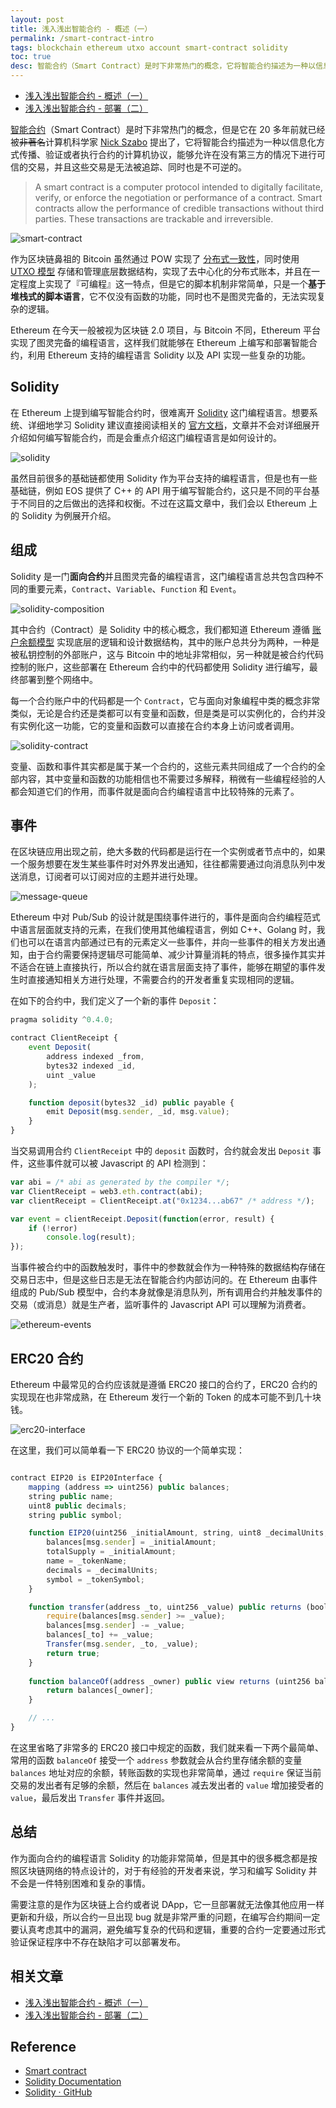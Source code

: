 ```yaml
---
layout: post
title: 浅入浅出智能合约 - 概述（一）
permalink: /smart-contract-intro
tags: blockchain ethereum utxo account smart-contract solidity
toc: true
desc: 智能合约（Smart Contract）是时下非常热门的概念，它将智能合约描述为一种以信息化方式传播、验证或者执行合约的计算机协议，能够允许在没有第三方的情况下进行可信的交易，并且这些交易是无法被追踪、同时也是不可逆的，文章中将介绍 Ethereum 中用于编写智能合约的编程语言 Solidity 的特点，同时简单介绍 ERC20 协议和接口。
---
```


+ [浅入浅出智能合约 - 概述（一）](https://draveness.me/smart-contract-intro)
+ [浅入浅出智能合约 - 部署（二）](https://draveness.me/smart-contract-deploy)

[智能合约](https://en.wikipedia.org/wiki/Smart_contract)（Smart Contract）是时下非常热门的概念，但是它在 20 多年前就已经被~~非著名~~计算机科学家 [Nick Szabo](https://en.wikipedia.org/wiki/Nick_Szabo) 提出了，它将智能合约描述为一种以信息化方式传播、验证或者执行合约的计算机协议，能够允许在没有第三方的情况下进行可信的交易，并且这些交易是无法被追踪、同时也是不可逆的。

> A smart contract is a computer protocol intended to digitally facilitate, verify, or enforce the negotiation or performance of a contract. Smart contracts allow the performance of credible transactions without third parties. These transactions are trackable and irreversible.

![smart-contract](https://img.draveness.me/2018-04-11-smart-contract.jpg)

作为区块链鼻祖的 Bitcoin 虽然通过 POW 实现了 [分布式一致性](https://draveness.me/consensus)，同时使用 [UTXO 模型](https://draveness.me/utxo-account-models) 存储和管理底层数据结构，实现了去中心化的分布式账本，并且在一定程度上实现了『可编程』这一特点，但是它的脚本机制非常简单，只是一个**基于堆栈式的脚本语言**，它不仅没有函数的功能，同时也不是图灵完备的，无法实现复杂的逻辑。

Ethereum 在今天一般被视为区块链 2.0 项目，与 Bitcoin 不同，Ethereum 平台实现了图灵完备的编程语言，这样我们就能够在 Ethereum 上编写和部署智能合约，利用 Ethereum 支持的编程语言 Solidity 以及 API 实现一些复杂的功能。

## Solidity

在 Ethereum 上提到编写智能合约时，很难离开 [Solidity](https://github.com/ethereum/solidity) 这门编程语言。想要系统、详细地学习 Solidity 建议直接阅读相关的 [官方文档](https://solidity.readthedocs.io/en/v0.4.21/)，文章并不会对详细展开介绍如何编写智能合约，而是会重点介绍这门编程语言是如何设计的。

![solidity](https://img.draveness.me/2018-04-11-solidity.png)

虽然目前很多的基础链都使用 Solidity 作为平台支持的编程语言，但是也有一些基础链，例如 EOS 提供了 C++ 的 API 用于编写智能合约，这只是不同的平台基于不同目的之后做出的选择和权衡。不过在这篇文章中，我们会以 Ethereum 上的 Solidity 为例展开介绍。

## 组成

Solidity 是一门**面向合约**并且图灵完备的编程语言，这门编程语言总共包含四种不同的重要元素，`Contract`、`Variable`、`Function` 和 `Event`。

![solidity-composition](https://img.draveness.me/2018-04-11-solidity-composition.png)

其中合约（Contract）是 Solidity 中的核心概念，我们都知道 Ethereum 遵循 [账户余额模型](https://draveness.me/utxo-account-models) 实现底层的逻辑和设计数据结构，其中的账户总共分为两种，一种是被私钥控制的外部账户，这与 Bitcoin 中的地址非常相似，另一种就是被合约代码控制的账户，这些部署在 Ethereum 合约中的代码都使用 Solidity 进行编写，最终部署到整个网络中。

每一个合约账户中的代码都是一个 `Contract`，它与面向对象编程中类的概念非常类似，无论是合约还是类都可以有变量和函数，但是类是可以实例化的，合约并没有实例化这一功能，它的变量和函数可以直接在合约本身上访问或者调用。

![solidity-contract](https://img.draveness.me/2018-04-11-solidity-contract.png)

变量、函数和事件其实都是属于某一个合约的，这些元素共同组成了一个合约的全部内容，其中变量和函数的功能相信也不需要过多解释，稍微有一些编程经验的人都会知道它们的作用，而事件就是面向合约编程语言中比较特殊的元素了。

## 事件

在区块链应用出现之前，绝大多数的代码都是运行在一个实例或者节点中的，如果一个服务想要在发生某些事件时对外界发出通知，往往都需要通过向消息队列中发送消息，订阅者可以订阅对应的主题并进行处理。

![message-queue](https://img.draveness.me/2018-04-11-message-queue.png)

Ethereum 中对 Pub/Sub 的设计就是围绕事件进行的，事件是面向合约编程范式中语言层面就支持的元素，在我们使用其他编程语言，例如 C++、Golang 时，我们也可以在语言内部通过已有的元素定义一些事件，并向一些事件的相关方发出通知，由于合约需要保持逻辑尽可能简单、减少计算量消耗的特点，很多操作其实并不适合在链上直接执行，所以合约就在语言层面支持了事件，能够在期望的事件发生时直接通知相关方进行处理，不需要合约的开发者重复实现相同的逻辑。

在如下的合约中，我们定义了一个新的事件 `Deposit`：

```javascript
pragma solidity ^0.4.0;

contract ClientReceipt {
    event Deposit(
        address indexed _from,
        bytes32 indexed _id,
        uint _value
    );

    function deposit(bytes32 _id) public payable {
        emit Deposit(msg.sender, _id, msg.value);
    }
}
```

当交易调用合约 `ClientReceipt` 中的 `deposit` 函数时，合约就会发出 `Deposit` 事件，这些事件就可以被 Javascript 的 API 检测到：

```javascript
var abi = /* abi as generated by the compiler */;
var ClientReceipt = web3.eth.contract(abi);
var clientReceipt = ClientReceipt.at("0x1234...ab67" /* address */);

var event = clientReceipt.Deposit(function(error, result) {
    if (!error)
        console.log(result);
});
```

当事件被合约中的函数触发时，事件中的参数就会作为一种特殊的数据结构存储在交易日志中，但是这些日志是无法在智能合约内部访问的。在 Ethereum 由事件组成的 Pub/Sub 模型中，合约本身就像是消息队列，所有调用合约并触发事件的交易（或消息）就是生产者，监听事件的 Javascript API 可以理解为消费者。

![ethereum-events](https://img.draveness.me/2018-04-11-ethereum-events.png)

## ERC20 合约

Ethereum 中最常见的合约应该就是遵循 ERC20 接口的合约了，ERC20 合约的实现现在也非常成熟，在 Ethereum 发行一个新的 Token 的成本可能不到几十块钱。

![erc20-interface](https://img.draveness.me/2018-04-11-erc20-interface.png)

在这里，我们可以简单看一下 ERC20 协议的一个简单实现：

```javascript

contract EIP20 is EIP20Interface {
    mapping (address => uint256) public balances;
    string public name;
    uint8 public decimals;
    string public symbol;

    function EIP20(uint256 _initialAmount, string, uint8 _decimalUnits, string _tokenSymbol) public {
        balances[msg.sender] = _initialAmount;
        totalSupply = _initialAmount;
        name = _tokenName;
        decimals = _decimalUnits;
        symbol = _tokenSymbol;
    }

    function transfer(address _to, uint256 _value) public returns (bool success) {
        require(balances[msg.sender] >= _value);
        balances[msg.sender] -= _value;
        balances[_to] += _value;
        Transfer(msg.sender, _to, _value);
        return true;
    }
    
    function balanceOf(address _owner) public view returns (uint256 balance) {
        return balances[_owner];
    }

    // ...
}
```

在这里省略了非常多的 ERC20 接口中规定的函数，我们就来看一下两个最简单、常用的函数 `balanceOf` 接受一个 `address` 参数就会从合约里存储余额的变量 `balances` 地址对应的余额，转账函数的实现也非常简单，通过 `require` 保证当前交易的发出者有足够的余额，然后在 `balances` 减去发出者的 `value` 增加接受者的 `value`，最后发出 `Transfer` 事件并返回。

## 总结

作为面向合约的编程语言 Solidity 的功能非常简单，但是其中的很多概念都是按照区块链网络的特点设计的，对于有经验的开发者来说，学习和编写 Solidity 并不会是一件特别困难和复杂的事情。

需要注意的是作为区块链上合约或者说 DApp，它一旦部署就无法像其他应用一样更新和升级，所以合约一旦出现 bug 就是非常严重的问题，在编写合约期间一定要认真考虑其中的漏洞，避免编写复杂的代码和逻辑，重要的合约一定要通过形式验证保证程序中不存在缺陷才可以部署发布。

## 相关文章

+ [浅入浅出智能合约 - 概述（一）](https://draveness.me/smart-contract-intro)
+ [浅入浅出智能合约 - 部署（二）](https://draveness.me/smart-contract-deploy)

## Reference

+ [Smart contract](https://en.wikipedia.org/wiki/Smart_contract)
+ [Solidity Documentation](https://solidity.readthedocs.io/en/v0.4.21/)
+ [Solidity · GitHub](https://github.com/ethereum/solidity)

